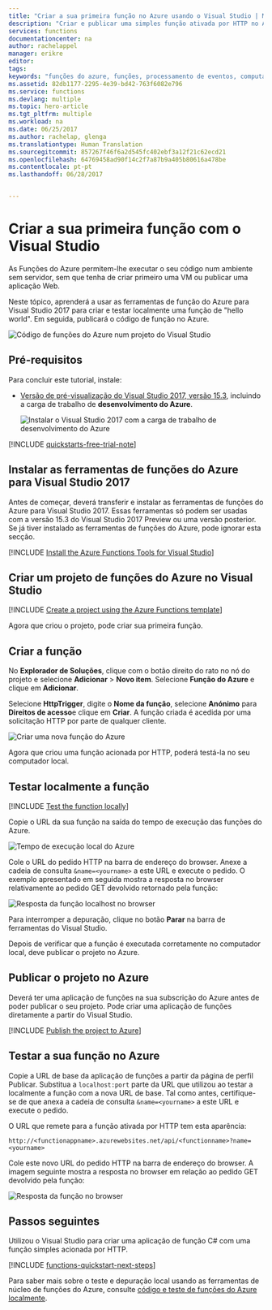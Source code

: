 ```yaml
---
title: "Criar a sua primeira função no Azure usando o Visual Studio | Microsoft Docs"
description: "Criar e publicar uma simples função ativada por HTTP no Azure usando ferramentas de funções do Azure para Visual Studio."
services: functions
documentationcenter: na
author: rachelappel
manager: erikre
editor: 
tags: 
keywords: "funções do azure, funções, processamento de eventos, computação, arquitetura sem servidor"
ms.assetid: 82db1177-2295-4e39-bd42-763f6082e796
ms.service: functions
ms.devlang: multiple
ms.topic: hero-article
ms.tgt_pltfrm: multiple
ms.workload: na
ms.date: 06/25/2017
ms.author: rachelap, glenga
ms.translationtype: Human Translation
ms.sourcegitcommit: 857267f46f6a2d545fc402ebf3a12f21c62ecd21
ms.openlocfilehash: 64769458ad90f14c2f7a87b9a405b80616a478be
ms.contentlocale: pt-pt
ms.lasthandoff: 06/28/2017


---
```

<a id="create-your-first-function-using-visual-studio" class="xliff"></a>

# Criar a sua primeira função com o Visual Studio 

As Funções do Azure permitem-lhe executar o seu código num ambiente sem servidor, sem que tenha de criar primeiro uma VM ou publicar uma aplicação Web. 

Neste tópico, aprenderá a usar as ferramentas de função do Azure para Visual Studio 2017 para criar e testar localmente uma função de "hello world". Em seguida, publicará o código de função no Azure.

![Código de funções do Azure num projeto do Visual Studio](./media/functions-create-your-first-function-visual-studio/functions-vstools-intro.png)

<a id="prerequisites" class="xliff"></a>

## Pré-requisitos

Para concluir este tutorial, instale:

* [Versão de pré-visualização do Visual Studio 2017, versão 15.3](https://www.visualstudio.com/vs/preview/), incluindo a carga de trabalho de **desenvolvimento do Azure**.
    
    ![Instalar o Visual Studio 2017 com a carga de trabalho de desenvolvimento do Azure](./media/functions-create-your-first-function-visual-studio/functions-vs-workloads.png)

[!INCLUDE [quickstarts-free-trial-note](../../includes/quickstarts-free-trial-note.md)]

<a id="install-azure-functions-tools-for-visual-studio-2017" class="xliff"></a>

## Instalar as ferramentas de funções do Azure para Visual Studio 2017

Antes de começar, deverá transferir e instalar as ferramentas de funções do Azure para Visual Studio 2017. Essas ferramentas só podem ser usadas com a versão 15.3 do Visual Studio 2017 Preview ou uma versão posterior. Se já tiver instalado as ferramentas de funções do Azure, pode ignorar esta secção.

[!INCLUDE [Install the Azure Functions Tools for Visual Studio](../../includes/functions-install-vstools.md)]   

<a id="create-an-azure-functions-project-in-visual-studio" class="xliff"></a>

## Criar um projeto de funções do Azure no Visual Studio

[!INCLUDE [Create a project using the Azure Functions template](../../includes/functions-vstools-create.md)]

Agora que criou o projeto, pode criar sua primeira função.

<a id="create-the-function" class="xliff"></a>

## Criar a função

No **Explorador de Soluções**, clique com o botão direito do rato no nó do projeto e selecione **Adicionar** > **Novo item**. Selecione **Função do Azure** e clique em **Adicionar**.

Selecione **HttpTrigger**, digite o **Nome da função**, selecione **Anónimo** para **Direitos de acesso**e clique em **Criar**. A função criada é acedida por uma solicitação HTTP por parte de qualquer cliente. 

![Criar uma nova função do Azure](./media/functions-create-your-first-function-visual-studio/functions-vstools-add-new-function-2.png)

Agora que criou uma função acionada por HTTP, poderá testá-la no seu computador local.

<a id="test-the-function-locally" class="xliff"></a>

## Testar localmente a função

[!INCLUDE [Test the function locally](../../includes/functions-vstools-test.md)]

Copie o URL da sua função na saída do tempo de execução das funções do Azure.  

![Tempo de execução local do Azure](./media/functions-create-your-first-function-visual-studio/functions-vstools-f5.png)

 Cole o URL do pedido HTTP na barra de endereço do browser. Anexe a cadeia de consulta `&name=<yourname>` a este URL e execute o pedido. O exemplo apresentado em seguida mostra a resposta no browser relativamente ao pedido GET devolvido retornado pela função: 

![Resposta da função localhost no browser](./media/functions-create-your-first-function-visual-studio/functions-test-local-browser.png)

Para interromper a depuração, clique no botão **Parar** na barra de ferramentas do Visual Studio.

Depois de verificar que a função é executada corretamente no computador local, deve publicar o projeto no Azure.

<a id="publish-the-project-to-azure" class="xliff"></a>

## Publicar o projeto no Azure

Deverá ter uma aplicação de funções na sua subscrição do Azure antes de poder publicar o seu projeto. Pode criar uma aplicação de funções diretamente a partir do Visual Studio.

[!INCLUDE [Publish the project to Azure](../../includes/functions-vstools-publish.md)]

<a id="test-your-function-in-azure" class="xliff"></a>

## Testar a sua função no Azure

Copie a URL de base da aplicação de funções a partir da página de perfil Publicar. Substitua a `localhost:port` parte da URL que utilizou ao testar a localmente a função com a nova URL de base. Tal como antes, certifique-se de que anexa a cadeia de consulta `&name=<yourname>` a este URL e execute o pedido.

O URL que remete para a função ativada por HTTP tem esta aparência:

    http://<functionappname>.azurewebsites.net/api/<functionname>?name=<yourname> 

Cole este novo URL do pedido HTTP na barra de endereço do browser. A imagem seguinte mostra a resposta no browser em relação ao pedido GET devolvido pela função: 

![Resposta da função no browser](./media/functions-create-your-first-function-visual-studio/functions-test-remote-browser.png)
 
<a id="next-steps" class="xliff"></a>

## Passos seguintes

Utilizou o Visual Studio para criar uma aplicação de função C# com uma função simples acionada por HTTP. 

[!INCLUDE [functions-quickstart-next-steps](../../includes/functions-quickstart-next-steps.md)]

Para saber mais sobre o teste e depuração local usando as ferramentas de núcleo de funções do Azure, consulte [código e teste de funções do Azure localmente](functions-run-local.md). 



